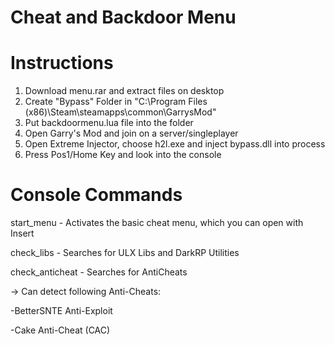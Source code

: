 # Cheat and Backdoor Menu

# Instructions

1. Download menu.rar and extract files on desktop
2. Create "Bypass" Folder in "C:\Program Files (x86)\Steam\steamapps\common\GarrysMod"
3. Put backdoormenu.lua file into the folder
4. Open Garry's Mod and join on a server/singleplayer
5. Open Extreme Injector, choose h2l.exe and inject bypass.dll into process
6. Press Pos1/Home Key and look into the console

# Console Commands

start_menu - Activates the basic cheat menu, which you can open with Insert

check_libs - Searches for ULX Libs and DarkRP Utilities

check_anticheat - Searches for AntiCheats

-> Can detect following Anti-Cheats:

-BetterSNTE Anti-Exploit

-Cake Anti-Cheat (CAC)
